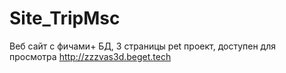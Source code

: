 # Site_TripMsc
Веб сайт с фичами+ БД, 3 страницы pet проект, доступен для просмотра http://zzzvas3d.beget.tech
